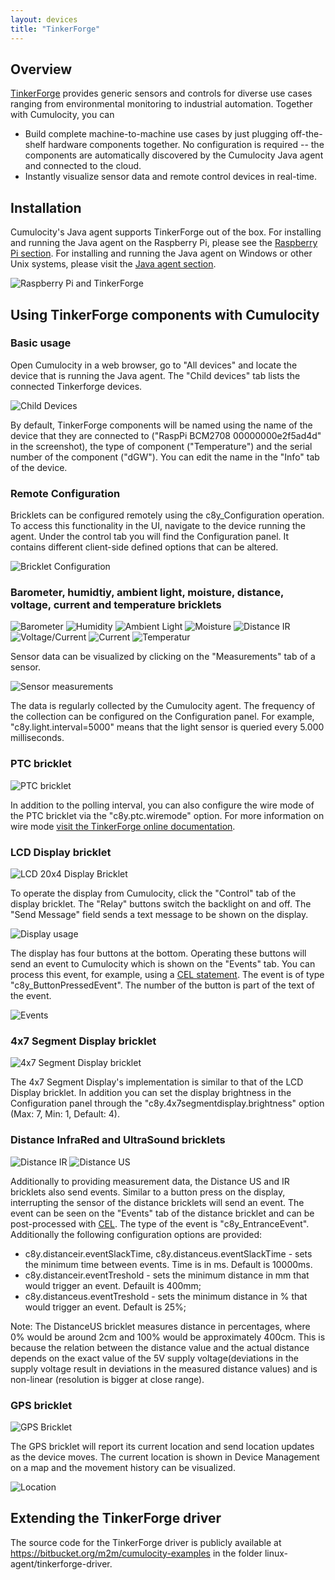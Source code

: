 ```yaml
---
layout: devices
title: "TinkerForge"
---
```


## Overview

[TinkerForge](http://tinkerforge.com) provides generic sensors and controls for diverse use cases ranging from environmental monitoring to industrial automation. Together with Cumulocity, you can

* Build complete machine-to-machine use cases by just plugging off-the-shelf hardware components together. No configuration is required -- the components are automatically discovered by the Cumulocity Java agent and connected to the cloud.
* Instantly visualize sensor data and remote control devices in real-time.

## Installation

Cumulocity's Java agent supports TinkerForge out of the box. For installing and running the Java agent on the Raspberry Pi, please see the [Raspberry Pi section](/guides/devices/raspberry-pi). For installing and running the Java agent on Windows or other Unix systems, please visit the [Java agent section](/guides/java/agents).

![Raspberry Pi and TinkerForge](/guides/devices/tinkerforge/tinkerforge.jpg)

## Using TinkerForge components with Cumulocity

### Basic usage

Open Cumulocity in a web browser, go to "All devices" and locate the device that is running the Java agent. The "Child devices" tab lists the connected Tinkerforge devices. 

![Child Devices](/guides/devices/tinkerforge/tinkerforgechildren.png)

By default, TinkerForge components will be named using the name of the device that they are connected to ("RaspPi BCM2708 00000000e2f5ad4d" in the screenshot), the type of component ("Temperature") and the serial number of the component ("dGW"). You can edit the name in the "Info" tab of the device.

### Remote Configuration

Bricklets can be configured remotely using the c8y_Configuration operation. To access this functionality in the UI, navigate to the device running the agent. Under the control tab you will find the Configuration panel. It contains different client-side defined options that can be altered.

![Bricklet Configuration](/guides/devices/tinkerforge/tinkerforgeconfiguration.png)

### Barometer, humidtiy, ambient light, moisture, distance, voltage, current and temperature bricklets

<div><img src="/guides/devices/tinkerforge/barometer.jpg" alt="Barometer" style="display: inline">
<img src="/guides/devices/tinkerforge/humidity.jpg" alt="Humidity" style="display: inline">
<img src="/guides/devices/tinkerforge/ambient_light.jpg" alt="Ambient Light" style="display: inline">
<img src="/guides/devices/tinkerforge/moisture.jpg" alt="Moisture" style="display: inline">
<img src="/guides/devices/tinkerforge/distance_ir.jpg" alt="Distance IR" style="display: inline">
<img src="/guides/devices/tinkerforge/voltage_current.jpg" alt="Voltage/Current" style="display: inline">
<img src="/guides/devices/tinkerforge/current.jpg" alt="Current" style="display: inline">
<img src="/guides/devices/tinkerforge/temperature.jpg" alt="Temperatur" style="display: inline"></div>

Sensor data can be visualized by clicking on the "Measurements" tab of a sensor.

![Sensor measurements](/guides/devices/tinkerforge/tinkerforgemeasurements.png)

The data is regularly collected by the Cumulocity agent. The frequency of the collection can be configured on the Configuration panel. For example, "c8y.light.interval=5000" means that the light sensor is queried every 5.000 milliseconds.

### PTC bricklet

![PTC bricklet](/guides/devices/tinkerforge/ptc.jpg)

In addition to the polling interval, you can also configure the wire mode of the PTC bricklet via the "c8y.ptc.wiremode" option. For more information on wire mode [visit the TinkerForge online documentation](http://www.tinkerforge.com/en/doc/Hardware/Bricklets/PTC.html).

### LCD Display bricklet

![LCD 20x4 Display Bricklet](/guides/devices/tinkerforge/lcd12_20x4.jpg)

To operate the display from Cumulocity, click the "Control" tab of the display bricklet. The "Relay" buttons switch the backlight on and off. The "Send Message" field sends a text message to be shown on the display.

![Display usage](/guides/devices/tinkerforge/tinkerforgedisplay.png)

The display has four buttons at the bottom. Operating these buttons will send an event to Cumulocity which is shown on the "Events" tab. You can process this event, for example, using a [CEL statement](/guides/concepts/realtime). The event is of type "c8y_ButtonPressedEvent". The number of the button is part of the text of the event.

![Events](/guides/devices/tinkerforge/tinkerforgeevents.png)

### 4x7 Segment Display bricklet

![4x7 Segment Display bricklet](/guides/devices/tinkerforge/4x7_segment_display.jpg)

The 4x7 Segment Display's implementation is similar to that of the LCD Display bricklet. In addition you can set the display brightness in the Configuration panel through the "c8y.4x7segmentdisplay.brightness" option (Max: 7, Min: 1, Default: 4).

### Distance InfraRed and UltraSound bricklets

<div><img src="/guides/devices/tinkerforge/distance_ir.jpg" alt="Distance IR" style="display: inline">
<img src="/guides/devices/tinkerforge/distance_us.jpg" alt="Distance US" style="display: inline"></div>

Additionally to providing measurement data, the Distance US and IR bricklets also send events. Similar to a button press on the display, interrupting the sensor of the distance bricklets will send an event. The event can be seen on the "Events" tab of the distance bricklet and can be post-processed with [CEL](/guides/concepts/realtime). The type of the event is "c8y_EntranceEvent". Additionally the following configuration options are provided:

* c8y.distanceir.eventSlackTime, c8y.distanceus.eventSlackTime - sets the minimum time between events. Time is in ms. Default is 10000ms.
* c8y.distanceir.eventTreshold - sets the minimum distance in mm that would trigger an event.  Defauilt is 400mm;
* c8y.distanceus.eventTreshold - sets the minimum distance in % that would trigger an event. Default is 25%;

Note: The DistanceUS bricklet measures distance in percentages, where 0% would be around 2cm and 100% would be approximately 400cm.  This is because the relation between the distance value and the actual distance depends on the exact value of the 5V supply voltage(deviations in the supply voltage result in deviations in the measured distance values) and is non-linear (resolution is bigger at close range).

### GPS bricklet

![GPS Bricklet](/guides/devices/tinkerforge/gps.jpg)

The GPS bricklet will report its current location and send location updates as the device moves. The current location is shown in Device Management on a map and the movement history can be visualized.

![Location](/guides/devices/tinkerforge/tinkerforgetracing.png)

## Extending the TinkerForge driver

The source code for the TinkerForge driver is publicly available at https://bitbucket.org/m2m/cumulocity-examples in the folder linux-agent/tinkerforge-driver.

